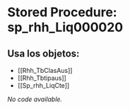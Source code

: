 # Stored Procedure: sp_rhh_Liq000020

## Usa los objetos:
- [[Rhh_TbClasAus]]
- [[Rhh_Tbtipaus]]
- [[Sp_rhh_LiqCte]]

*No code available.*

